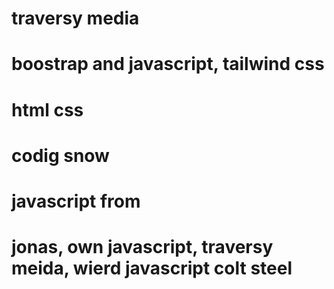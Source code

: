 # traversy media

# boostrap and javascript, tailwind css

# html css

# codig snow

# javascript from

# jonas, own javascript, traversy meida, wierd javascript colt steel
